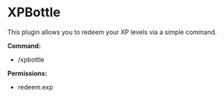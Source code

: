 # XPBottle
This plugin allows you to redeem your XP levels via a simple command.

**Command:**
- /xpbottle <amount>

**Permissions:**
- redeem.exp
